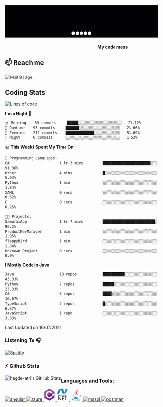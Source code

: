 ![](https://github.com/hegde-atri/hegde-atri/blob/main/ezgif.com-gif-maker.gif)
#### &nbsp;&nbsp;&nbsp;&nbsp;&nbsp;&nbsp;&nbsp;&nbsp;&nbsp;&nbsp;&nbsp;&nbsp;&nbsp;&nbsp;&nbsp;&nbsp;&nbsp;&nbsp;&nbsp;&nbsp;&nbsp;&nbsp;&nbsp;&nbsp;&nbsp;&nbsp;&nbsp;&nbsp;&nbsp;&nbsp;&nbsp;&nbsp;&nbsp;&nbsp;&nbsp;&nbsp;&nbsp;&nbsp;&nbsp;&nbsp;&nbsp;&nbsp;&nbsp;&nbsp;&nbsp;&nbsp;&nbsp;&nbsp;&nbsp;&nbsp;&nbsp;&nbsp;&nbsp;&nbsp;&nbsp;&nbsp;&nbsp;&nbsp;&nbsp;&nbsp;&nbsp;&nbsp;&nbsp;&nbsp;&nbsp;&nbsp;&nbsp;&nbsp;&nbsp;&nbsp;&nbsp;&nbsp;&nbsp;&nbsp;&nbsp;&nbsp;&nbsp;&nbsp;&nbsp;&nbsp;&nbsp;&nbsp;&nbsp;&nbsp;&nbsp;&nbsp;&nbsp;&nbsp;&nbsp;&nbsp;&nbsp; My code mess



## 📫 Reach me
[![Mail Badge](https://img.shields.io/badge/-hegde_atri-c0392b?style=flat&labelColor=c0392b&logo=gmail&logoColor=white)](mailto:dev.hegdeatri@gmail.com)

## Coding Stats

<!--START_SECTION:waka-->
![Lines of code](https://img.shields.io/badge/From%20Hello%20World%20I%27ve%20Written-1.4%20million%20lines%20of%20code-blue)

**I'm a Night 🦉** 

```text
🌞 Morning    83 commits     █████░░░░░░░░░░░░░░░░░░░░   21.12% 
🌆 Daytime    93 commits     ██████░░░░░░░░░░░░░░░░░░░   23.66% 
🌃 Evening    211 commits    █████████████░░░░░░░░░░░░   53.69% 
🌙 Night      6 commits      ░░░░░░░░░░░░░░░░░░░░░░░░░   1.53%

```


📊 **This Week I Spent My Time On** 

```text
💬 Programming Languages: 
C#                       1 hr 3 mins         ██████████████████████░░░   91.36% 
Other                    4 mins              █░░░░░░░░░░░░░░░░░░░░░░░░   5.93% 
Python                   1 min               ░░░░░░░░░░░░░░░░░░░░░░░░░   1.84% 
XAML                     0 secs              ░░░░░░░░░░░░░░░░░░░░░░░░░   0.62% 
C                        0 secs              ░░░░░░░░░░░░░░░░░░░░░░░░░   0.25%

🐱‍💻 Projects: 
SamuraiApp               1 hr 7 mins         ████████████████████████░   96.2% 
ProductKeyManager        1 min               ░░░░░░░░░░░░░░░░░░░░░░░░░   1.95% 
flappyBird               1 min               ░░░░░░░░░░░░░░░░░░░░░░░░░   1.84% 
Unknown Project          0 secs              ░░░░░░░░░░░░░░░░░░░░░░░░░   0.0%

```

**I Mostly Code in Java** 

```text
Java                     13 repos            ██████████░░░░░░░░░░░░░░░   43.33% 
Python                   7 repos             █████░░░░░░░░░░░░░░░░░░░░   23.33% 
C#                       5 repos             ████░░░░░░░░░░░░░░░░░░░░░   16.67% 
TypeScript               2 repos             █░░░░░░░░░░░░░░░░░░░░░░░░   6.67% 
JavaScript               1 repo              ░░░░░░░░░░░░░░░░░░░░░░░░░   3.33%

```



 Last Updated on 16/07/2021
<!--END_SECTION:waka-->

### Listening To 🎧
[![Spotify](https://novatorem-hegde-atri.vercel.app/api/spotify)](https://open.spotify.com/user/hegde_atri)

### :zap: Github Stats
  <img align="left" alt="hegde-atri's GitHub Stats" src="https://github-readme-stats-hegde-atri.vercel.app/api?username=hegde-atri&show_icons=true&hide_border=true&theme=dracula" />

<h3 align="left">Languages and Tools:</h3>
<p align="left"> <a href="https://angular.io" target="_blank"> <img src="https://angular.io/assets/images/logos/angular/angular.svg" alt="angular" width="40" height="40"/> </a> <a href="https://azure.microsoft.com/en-in/" target="_blank"> <img src="https://www.vectorlogo.zone/logos/microsoft_azure/microsoft_azure-icon.svg" alt="azure" width="40" height="40"/> </a> <a href="https://www.w3schools.com/cs/" target="_blank"> <img src="https://raw.githubusercontent.com/devicons/devicon/master/icons/csharp/csharp-original.svg" alt="csharp" width="40" height="40"/> </a> <a href="https://dotnet.microsoft.com/" target="_blank"> <img src="https://raw.githubusercontent.com/devicons/devicon/master/icons/dot-net/dot-net-original-wordmark.svg" alt="dotnet" width="40" height="40"/> </a> <a href="https://www.java.com" target="_blank"> <img src="https://raw.githubusercontent.com/devicons/devicon/master/icons/java/java-original.svg" alt="java" width="40" height="40"/> </a> <a href="https://www.microsoft.com/en-us/sql-server" target="_blank"> <img src="https://www.svgrepo.com/show/303229/microsoft-sql-server-logo.svg" alt="mssql" width="40" height="40"/> </a> <a href="https://postman.com" target="_blank"> <img src="https://www.vectorlogo.zone/logos/getpostman/getpostman-icon.svg" alt="postman" width="40" height="40"/> </a> </p>
